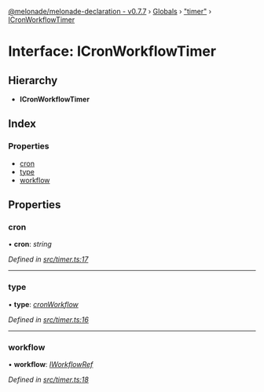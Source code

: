 [@melonade/melonade-declaration - v0.7.7](../README.md) › [Globals](../globals.md) › ["timer"](../modules/_timer_.md) › [ICronWorkflowTimer](_timer_.icronworkflowtimer.md)

# Interface: ICronWorkflowTimer

## Hierarchy

* **ICronWorkflowTimer**

## Index

### Properties

* [cron](_timer_.icronworkflowtimer.md#cron)
* [type](_timer_.icronworkflowtimer.md#type)
* [workflow](_timer_.icronworkflowtimer.md#workflow)

## Properties

###  cron

• **cron**: *string*

*Defined in [src/timer.ts:17](https://github.com/devit-tel/melonade-declaration/blob/4a3ce57/src/timer.ts#L17)*

___

###  type

• **type**: *[cronWorkflow](../enums/_timer_.timertypes.md#cronworkflow)*

*Defined in [src/timer.ts:16](https://github.com/devit-tel/melonade-declaration/blob/4a3ce57/src/timer.ts#L16)*

___

###  workflow

• **workflow**: *[IWorkflowRef](_workflowdefinition_.iworkflowref.md)*

*Defined in [src/timer.ts:18](https://github.com/devit-tel/melonade-declaration/blob/4a3ce57/src/timer.ts#L18)*
